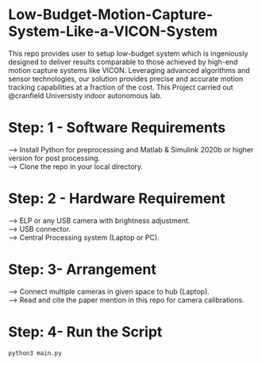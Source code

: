 # Low-Budget-Motion-Capture-System-Like-a-VICON-System

This repo provides user to setup low-budget system which is ingeniously designed to deliver results comparable to those achieved by high-end motion capture systems like VICON. Leveraging advanced algorithms and sensor technologies, our solution provides precise and accurate motion tracking capabilities at a fraction of the cost. This Project carried out @cranfield Universisty indoor autonomous lab.

# Step: 1 - Software Requirements
--> Install Python for preprocessing and Matlab & Simulink 2020b or higher version for post processing.  
--> Clone the repo in your local directory.

# Step: 2 - Hardware Requirement
--> ELP or any USB camera with brightness adjustment.  
--> USB connector.  
--> Central Processing system (Laptop or PC). 

# Step: 3- Arrangement
--> Connect multiple cameras in given space to hub (Laptop).  
--> Read and cite the paper mention in this repo for camera calibrations.

# Step: 4- Run the Script 

```
python3 main.py
```
